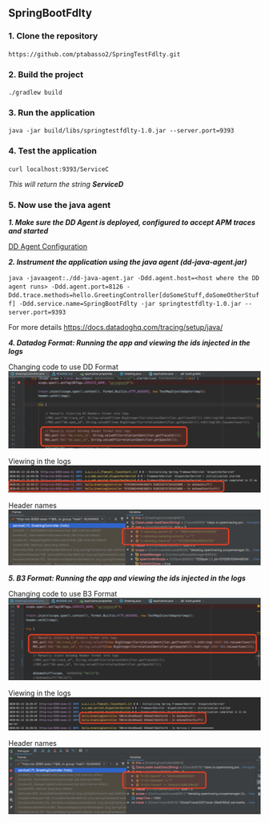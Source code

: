 ## SpringBootFdlty

### 1. Clone the repository
`https://github.com/ptabasso2/SpringTestFdlty.git`

### 2. Build the project
`./gradlew build`

### 3. Run the application
`java -jar build/libs/springtestfdlty-1.0.jar --server.port=9393`

### 4. Test the application
`curl localhost:9393/ServiceC`

*This will return the string **ServiceD***

### 5. Now use the java agent

***1. Make sure the DD Agent is deployed, configured to accept APM traces and started***

[DD Agent Configuration](https://docs.datadoghq.com/tracing/send_traces/)

***2. Instrument the application using the java agent (dd-java-agent.jar)***

`java -javaagent:./dd-java-agent.jar -Ddd.agent.host=<host where the DD agent runs> -Ddd.agent.port=8126 -Ddd.trace.methods=hello.GreetingController[doSomeStuff,doSomeOtherStuff] -Ddd.service.name=SpringBootFdlty -jar springtestfdlty-1.0.jar --server.port=9393`
  
For more details https://docs.datadoghq.com/tracing/setup/java/

***4. Datadog Format: Running the app and viewing the ids injected in the logs***

Changing code to use DD Format<br>
![dadadog format headers](img/Datadog_format_headers.png)

Viewing in the logs<br>
![datadog headers in logs](img/Datadog_Format_2.png)

Header names<br>
![Header details](img/Datadog_headers_example.png)

***5. B3 Format: Running the app and viewing the ids injected in the logs***

Changing code to use B3 Format<br>
![B3 format headers](img/B3_Header_format.png)

Viewing in the logs<br>
![B3 headers in logs](img/B3_Header_Format_2.png)

Header names<br>
![Header details](img/B3_Header_Format_ex.png)


